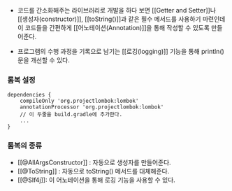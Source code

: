 - 코드를 간소화해주는 라이브러리로 개발을 하다 보면 [[Getter and Setter]]나 [[생성자(constructor)]], [[toString()]]과 같은 필수 메서드를 사용하기 마련인데 이 코드들을 간편하게  [[어노테이션(Annotation)]]을 통해 작성할 수 있도록 만들어준다.

- 프로그램의 수행 과정을 기록으로 남기는 [[로깅(logging)]] 기능을 통해 println()문을 개선할 수 있다.

### 롬복 설정
```
dependencies {  
    compileOnly 'org.projectlombok:lombok'  
    annotationProcessor 'org.projectlombok:lombok' 
    // 이 두줄을 build.gradle에 추가한다.
    ...
}
```


### 롬복의 종류
- [[@AllArgsConstructor]] : 자동으로 생성자를 만들어준다.
- [[@ToString]] : 자동으로 toString() 메서드를 대체해준다.
- [[@SIf4j]]: 이 어노테이션을 통해 로깅 기능을 사용할 수 있다.